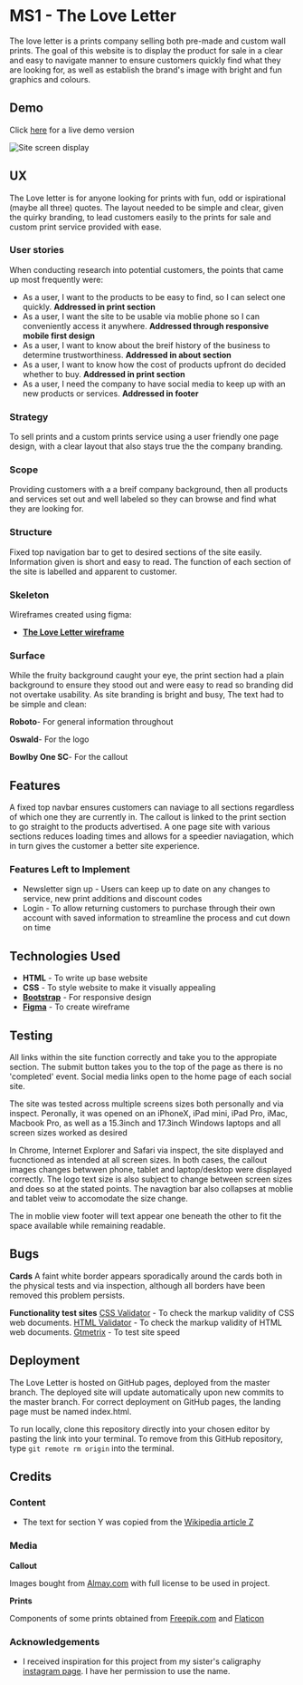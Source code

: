# MS1 - The Love Letter

The love letter is a prints company selling both pre-made and custom wall prints. The goal of this website is to display the product for sale in a clear and easy to navigate manner to ensure customers quickly find what they are looking for, as well as establish the brand's image with bright and fun graphics and colours.  


## Demo

Click [here](https://darlyn-lurikah.github.io/MS1--User-Centric-Frontend-Dev--The-Love-Letter/) for a live demo version

![Site screen display](https://github.com/Darlyn-Lurikah/MS1--User-Centric-Frontend-Dev--The-Love-Letter/blob/master/assets/images/The%20Love%20Letter%20-%20Screen%20displays.png)




## UX

The Love letter is for anyone looking for prints with fun, odd or ispirational (maybe all three) quotes. The layout needed to be simple and clear, given the quirky branding, to lead customers easily to the prints for sale and custom print service provided with ease. 

### User stories 

When conducting research into potential customers, the points that came up most frequently were:
- As a user, I want to the products to be easy to find, so I can select one quickly. **Addressed in print section** 
- As a user, I want the site to be usable via moblie phone so I can conveniently access it anywhere. **Addressed through responsive mobile first design** 
- As a user, I want to know about the breif history of the business to determine trustworthiness. **Addressed in about section** 
- As a user, I want to know how the cost of products upfront do decided whether to buy. **Addressed in print section** 
- As a user, I need the company to have social media to keep up with an new products or services. **Addressed in footer** 

### Strategy
To sell prints and a custom prints service using a user friendly one page design, with a clear layout that also stays true the the company branding. 

### Scope 
Providing customers with a a breif company background, then all products and services set out and well labeled so they can browse and find what they are looking for.

### Structure 
Fixed top navigation bar to get to desired sections of the site easily. Information given is short and easy to read. The function of each section of the site is labelled and  apparent to customer. 

### Skeleton
Wireframes created using figma:
- [**The Love Letter wireframe**](https://github.com/Darlyn-Lurikah/MS1--User-Centric-Frontend-Dev--The-Love-Letter/blob/master/mockups/The%20Love%20Letter%20wireframe.pdf)
 

### Surface 
While the fruity background caught your eye, the print section had a plain background to ensure they stood out and were easy to read so branding did not overtake usability. 
As site branding is bright and busy, The text had to be simple and clean: 

**Roboto**- For general information throughout

**Oswald**- For the logo 

**Bowlby One SC**- For the callout


## Features

A fixed top navbar ensures customers can naviage to all sections regardless of which one they are currently in. The callout is linked to the print section to go straight to the products advertised. A one page site with various sections reduces loading times and allows for a speedier naviagation, which in turn gives the customer a better site experience. 
 
 
### Features Left to Implement

- Newsletter sign up - Users can keep up to date on any changes to service, new print additions and discount codes 
- Login - To allow returning customers to purchase through their own account with saved information to streamline the process and cut down on time 


## Technologies Used

- **HTML** - To write up base website
- **CSS** - To style website to make it visually appealing
- **[Bootstrap](https://getbootstrap.com/)** - For responsive design  
- **[Figma](https://www.figma.com/files/recent)** - To create wireframe


## Testing

All links within the site function correctly and take you to the appropiate section. The submit button takes you to the top of the page as there is no 'completed' event. Social media links open to the home page of each social site. 

The site was tested across multiple screens sizes both personally and via inspect. Peronally, it was opened on an iPhoneX, iPad mini, iPad Pro, iMac, Macbook Pro, as well as a 15.3inch and 17.3inch Windows laptops and all screen sizes worked as desired

In Chrome, Internet Explorer and Safari via inspect, the site displayed and fucnctioned as intended at all screen sizes. In both cases, the callout images changes betwwen phone, tablet and laptop/desktop were displayed correctly. The logo text size is also subject to change between screen sizes and does so at the stated points. The navagtion bar also collapses at moblie and tablet veiw to accomodate the size change. 

The in moblie view footer will text appear one beneath the other to fit the space available while remaining readable.


## Bugs

**Cards**
A faint white border appears sporadically around the cards both in the physical tests and via inspection, although all borders have been removed this problem persists. 

**Functionality test sites**
[CSS Validator](https://jigsaw.w3.org/css-validator/) - To check the markup validity of CSS web documents.
[HTML Validator](https://validator.w3.org/) - To check the markup validity of HTML web documents.
[Gtmetrix](https://gtmetrix.com/) - To test site speed 

## Deployment

The Love Letter is hosted on GitHub pages, deployed from the master branch. The deployed site will update automatically upon new commits to the master branch. For correct deployment on GitHub pages, the landing page must be named index.html.

To run locally, clone this repository directly into your chosen editor by pasting the link into your terminal. To remove from this GitHub repository, type ```git remote rm origin``` into the terminal.

## Credits

### Content
- The text for section Y was copied from the [Wikipedia article Z](https://en.wikipedia.org/wiki/Z)

### Media
**Callout**

Images bought from [Almay.com](https://www.alamy.com/) with full license to be used in project.

**Prints**

Components of some prints obtained from [Freepik.com](https://www.freepik.com/) and [Flaticon](https://www.flaticon.com/)

### Acknowledgements

- I received inspiration for this project from my sister's caligraphy [instagram page](https://www.instagram.com/_theloveletter/). I have her permission to use the name.  
